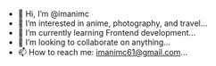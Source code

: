 - 👋 Hi, I’m @imanimc
- 👀 I’m interested in anime, photography, and travel...
- 🌱 I’m currently learning Frontend development...
- 💞️ I’m looking to collaborate on anything...
- 📫 How to reach me: imanimc61@gmail.com...

<!---
imanimc/imanimc is a ✨ special ✨ repository because its `README.md` (this file) appears on your GitHub profile.
You can click the Preview link to take a look at your changes.
--->
